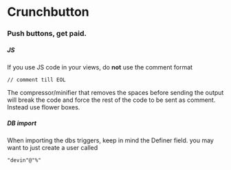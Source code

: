 # Crunchbutton
### Push buttons, get paid.


##### JS
If you use JS code in your views, do **not** use the comment format
```
// comment till EOL
```
The compressor/minifier that removes the spaces before sending the output will break the code and force the rest of the code to be sent as comment. Instead use flower boxes.


##### DB import
When importing the dbs triggers, keep in mind the Definer field. you may want to just create a user called 
```
"devin"@"%"
```
